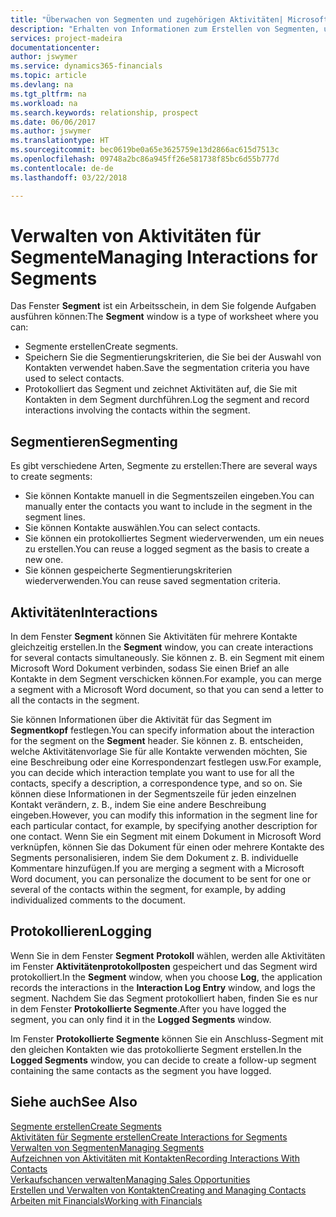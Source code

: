 ```yaml
---
title: "Überwachen von Segmenten und zugehörigen Aktivitäten| Microsoft Docs"
description: "Erhalten von Informationen zum Erstellen von Segmenten, um Kontaktgruppen zu definieren und Festlegen von Aktivitäten für Segmente."
services: project-madeira
documentationcenter: 
author: jswymer
ms.service: dynamics365-financials
ms.topic: article
ms.devlang: na
ms.tgt_pltfrm: na
ms.workload: na
ms.search.keywords: relationship, prospect
ms.date: 06/06/2017
ms.author: jswymer
ms.translationtype: HT
ms.sourcegitcommit: bec0619be0a65e3625759e13d2866ac615d7513c
ms.openlocfilehash: 09748a2bc86a945ff26e581738f85bc6d55b777d
ms.contentlocale: de-de
ms.lasthandoff: 03/22/2018

---
```

# <a name="managing-interactions-for-segments"></a><span data-ttu-id="6791f-103">Verwalten von Aktivitäten für Segmente</span><span class="sxs-lookup"><span data-stu-id="6791f-103">Managing Interactions for Segments</span></span>
<span data-ttu-id="6791f-104">Das Fenster **Segment** ist ein Arbeitsschein, in dem Sie folgende Aufgaben ausführen können:</span><span class="sxs-lookup"><span data-stu-id="6791f-104">The **Segment** window is a type of worksheet where you can:</span></span>

* <span data-ttu-id="6791f-105">Segmente erstellen</span><span class="sxs-lookup"><span data-stu-id="6791f-105">Create segments.</span></span>
* <span data-ttu-id="6791f-106">Speichern Sie die Segmentierungskriterien, die Sie bei der Auswahl von Kontakten verwendet haben.</span><span class="sxs-lookup"><span data-stu-id="6791f-106">Save the segmentation criteria you have used to select contacts.</span></span>
* <span data-ttu-id="6791f-107">Protokolliert das Segment und zeichnet Aktivitäten auf, die Sie mit Kontakten in dem Segment durchführen.</span><span class="sxs-lookup"><span data-stu-id="6791f-107">Log the segment and record interactions involving the contacts within the segment.</span></span>

## <a name="segmenting"></a><span data-ttu-id="6791f-108">Segmentieren</span><span class="sxs-lookup"><span data-stu-id="6791f-108">Segmenting</span></span>
<span data-ttu-id="6791f-109">Es gibt verschiedene Arten, Segmente zu erstellen:</span><span class="sxs-lookup"><span data-stu-id="6791f-109">There are several ways to create segments:</span></span>

* <span data-ttu-id="6791f-110">Sie können Kontakte manuell in die Segmentszeilen eingeben.</span><span class="sxs-lookup"><span data-stu-id="6791f-110">You can manually enter the contacts you want to include in the segment in the segment lines.</span></span>
* <span data-ttu-id="6791f-111">Sie können Kontakte auswählen.</span><span class="sxs-lookup"><span data-stu-id="6791f-111">You can select contacts.</span></span>
* <span data-ttu-id="6791f-112">Sie können ein protokolliertes Segment wiederverwenden, um ein neues zu erstellen.</span><span class="sxs-lookup"><span data-stu-id="6791f-112">You can reuse a logged segment as the basis to create a new one.</span></span>
* <span data-ttu-id="6791f-113">Sie können gespeicherte Segmentierungskriterien wiederverwenden.</span><span class="sxs-lookup"><span data-stu-id="6791f-113">You can reuse saved segmentation criteria.</span></span>

## <a name="interactions"></a><span data-ttu-id="6791f-114">Aktivitäten</span><span class="sxs-lookup"><span data-stu-id="6791f-114">Interactions</span></span>
<span data-ttu-id="6791f-115">In dem Fenster **Segment** können Sie Aktivitäten für mehrere Kontakte gleichzeitig erstellen.</span><span class="sxs-lookup"><span data-stu-id="6791f-115">In the **Segment** window, you can create interactions for several contacts simultaneously.</span></span> <span data-ttu-id="6791f-116">Sie können z. B. ein Segment mit einem Microsoft Word Dokument verbinden, sodass Sie einen Brief an alle Kontakte in dem Segment verschicken können.</span><span class="sxs-lookup"><span data-stu-id="6791f-116">For example, you can merge a segment with a Microsoft Word document, so that you can send a letter to all the contacts in the segment.</span></span>

<span data-ttu-id="6791f-117">Sie können Informationen über die Aktivität für das Segment im **Segmentkopf** festlegen.</span><span class="sxs-lookup"><span data-stu-id="6791f-117">You can specify information about the interaction for the segment on the **Segment** header.</span></span> <span data-ttu-id="6791f-118">Sie können z. B. entscheiden, welche Aktivitätenvorlage Sie für alle Kontakte verwenden möchten, Sie eine Beschreibung oder eine Korrespondenzart festlegen usw.</span><span class="sxs-lookup"><span data-stu-id="6791f-118">For example, you can decide which interaction template you want to use for all the contacts, specify a description, a correspondence type, and so on.</span></span> <span data-ttu-id="6791f-119">Sie können diese Informationen in der Segmentszeile für jeden einzelnen Kontakt verändern, z. B., indem Sie eine andere Beschreibung eingeben.</span><span class="sxs-lookup"><span data-stu-id="6791f-119">However, you can modify this information in the segment line for each particular contact, for example, by specifying another description for one contact.</span></span> <span data-ttu-id="6791f-120">Wenn Sie ein Segment mit einem Dokument in Microsoft Word verknüpfen, können Sie das Dokument für einen oder mehrere Kontakte des Segments personalisieren, indem Sie dem Dokument z. B. individuelle Kommentare hinzufügen.</span><span class="sxs-lookup"><span data-stu-id="6791f-120">If you are merging a segment with a Microsoft Word document, you can personalize the document to be sent for one or several of the contacts within the segment, for example, by adding individualized comments to the document.</span></span>

## <a name="logging"></a><span data-ttu-id="6791f-121">Protokollieren</span><span class="sxs-lookup"><span data-stu-id="6791f-121">Logging</span></span>
<span data-ttu-id="6791f-122">Wenn Sie in dem Fenster **Segment** **Protokoll** wählen, werden alle Aktivitäten im Fenster **Aktivitätenprotokollposten** gespeichert und das Segment wird protokolliert.</span><span class="sxs-lookup"><span data-stu-id="6791f-122">In the **Segment** window, when you choose **Log**, the application records the interactions in the **Interaction Log Entry** window, and logs the segment.</span></span> <span data-ttu-id="6791f-123">Nachdem Sie das Segment protokolliert haben, finden Sie es nur in dem Fenster **Protokollierte Segmente**.</span><span class="sxs-lookup"><span data-stu-id="6791f-123">After you have logged the segment, you can only find it in the **Logged Segments** window.</span></span>

<span data-ttu-id="6791f-124">Im Fenster **Protokollierte Segmente** können Sie ein Anschluss-Segment mit den gleichen Kontakten wie das protokollierte Segment erstellen.</span><span class="sxs-lookup"><span data-stu-id="6791f-124">In the **Logged Segments** window, you can decide to create a follow-up segment containing the same contacts as the segment you have logged.</span></span>

## <a name="see-also"></a><span data-ttu-id="6791f-125">Siehe auch</span><span class="sxs-lookup"><span data-stu-id="6791f-125">See Also</span></span>
[<span data-ttu-id="6791f-126">Segmente erstellen</span><span class="sxs-lookup"><span data-stu-id="6791f-126">Create Segments</span></span>](marketing-how-create-segment.md)  
[<span data-ttu-id="6791f-127">Aktivitäten für Segmente erstellen</span><span class="sxs-lookup"><span data-stu-id="6791f-127">Create Interactions for Segments</span></span>](marketing-how-create-interactions.md)  
[<span data-ttu-id="6791f-128">Verwalten von Segmenten</span><span class="sxs-lookup"><span data-stu-id="6791f-128">Managing Segments</span></span>](marketing-segments.md)  
[<span data-ttu-id="6791f-129">Aufzeichnen von Aktivitäten mit Kontakten</span><span class="sxs-lookup"><span data-stu-id="6791f-129">Recording Interactions With Contacts</span></span>](marketing-interactions.md)  
[<span data-ttu-id="6791f-130">Verkaufschancen verwalten</span><span class="sxs-lookup"><span data-stu-id="6791f-130">Managing Sales Opportunities</span></span>](marketing-manage-sales-opportunities.md)  
[<span data-ttu-id="6791f-131">Erstellen und Verwalten von Kontakten</span><span class="sxs-lookup"><span data-stu-id="6791f-131">Creating and Managing Contacts</span></span>](marketing-contacts.md)  
[<span data-ttu-id="6791f-132">Arbeiten mit Financials</span><span class="sxs-lookup"><span data-stu-id="6791f-132">Working with Financials</span></span>](ui-work-product.md)

